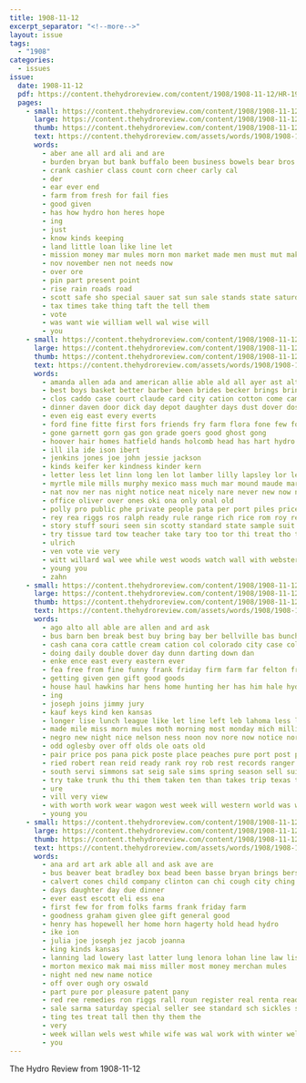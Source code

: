 ```yaml
---
title: 1908-11-12
excerpt_separator: "<!--more-->"
layout: issue
tags:
  - "1908"
categories:
  - issues
issue:
  date: 1908-11-12
  pdf: https://content.thehydroreview.com/content/1908/1908-11-12/HR-1908-11-12.pdf
  pages:
    - small: https://content.thehydroreview.com/content/1908/1908-11-12/small/HR-1908-11-12-01.jpg
      large: https://content.thehydroreview.com/content/1908/1908-11-12/large/HR-1908-11-12-01.jpg
      thumb: https://content.thehydroreview.com/content/1908/1908-11-12/thumbnails/HR-1908-11-12-01.jpg
      text: https://content.thehydroreview.com/assets/words/1908/1908-11-12/HR-1908-11-12-01.txt
      words:
        - aber ane all ard ali and are
        - burden bryan but bank buffalo been business bowels bear bros
        - crank cashier class count corn cheer carly cal
        - der
        - ear ever end
        - farm from fresh for fail fies
        - good given
        - has how hydro hon heres hope
        - ing
        - just
        - know kinds keeping
        - land little loan like line let
        - mission money mar mules morn mon market made men must mut mak
        - nov november nen not needs now
        - over ore
        - pin part present point
        - rise rain roads road
        - scott safe sho special sauer sat sun sale stands state saturday see
        - tax times take thing taft the tell them
        - vote
        - was want wie william well wal wise will
        - you
    - small: https://content.thehydroreview.com/content/1908/1908-11-12/small/HR-1908-11-12-02.jpg
      large: https://content.thehydroreview.com/content/1908/1908-11-12/large/HR-1908-11-12-02.jpg
      thumb: https://content.thehydroreview.com/content/1908/1908-11-12/thumbnails/HR-1908-11-12-02.jpg
      text: https://content.thehydroreview.com/assets/words/1908/1908-11-12/HR-1908-11-12-02.txt
      words:
        - amanda allen ada and american allie able ald all ayer ast alta andy are annie aina abe ale
        - best boys basket better barber been brides becker brings bring business bryan barn bert ben bart buy bro baird beaver
        - clos caddo case court claude card city cation cotton come came chester collins choice church cowboy cattle can corn comes clinton call
        - dinner daven door dick day depot daughter days dust dover dos death darko dixon dai
        - even eig east every everts
        - ford fine fitte first fors friends fry farm flora fone few for from fever folks fun
        - gone garnett gorn gas gon grade goers good ghost gong
        - hoover hair homes hatfield hands holcomb head has hart hydro home had hinton henke hardware half house henson high her hunting hur hundred herndon hard hor hadley
        - ill ila ide ison ibert
        - jenkins jones joe john jessie jackson
        - kinds keifer ker kindness kinder kern
        - letter less let linn long len lot lamber lilly lapsley lor lela lee light little line luther large lad lint last lincoln lys
        - myrtle mile mills murphy mexico mass much mar mound maude market monday mcvey mith mac mine made myers may marcrum miss milch
        - nat nov ner nas night notice neat nicely nare never new now noon
        - office oliver over ones oki ona only onal old
        - polly pro public phe private people pata per port piles price piano pee pay pleasant penny pil pai
        - rey rea riggs ros ralph ready rule range rich rice rom roy record rai ret robert rosa rope
        - story stuff souri seen sin scotty standard state sample suit sleep show surprise set stockton sick saturday seer sieg sady soll school summer sunday seed suter small spiker smith sene shown shave sister salmon sale stores schwartz see sweet sprague sells sell supper
        - try tissue tard tow teacher take tary too tor thi treat tho tui them town texas tew tous the than
        - ulrich
        - ven vote vie very
        - witt willard wal wee while west woods watch wall with webster wish willie will weeks weatherford was winter white wood went weather well western work week
        - young you
        - zahn
    - small: https://content.thehydroreview.com/content/1908/1908-11-12/small/HR-1908-11-12-03.jpg
      large: https://content.thehydroreview.com/content/1908/1908-11-12/large/HR-1908-11-12-03.jpg
      thumb: https://content.thehydroreview.com/content/1908/1908-11-12/thumbnails/HR-1908-11-12-03.jpg
      text: https://content.thehydroreview.com/assets/words/1908/1908-11-12/HR-1908-11-12-03.txt
      words:
        - ago alto all able are allen and ard ask
        - bus barn ben break best buy bring bay ber bellville bas bunch barr black boys business butter
        - cash cana cora cattle cream cation col colorado city case collins church card chane car company corn come can crawford cage cowboy comes christ
        - doing daily double dover day dunn darting down dan
        - enke ence east every eastern ever
        - fea free from fine funny frank friday firm farm far felton friends front first famous few for fife forty
        - getting given gen gift good goods
        - house haul hawkins har hens home hunting her has him hale hydro hard handle head homa had harne
        - ing
        - joseph joins jimmy jury
        - kauf keys kind ken kansas
        - longer lise lunch league like let line left leb lahoma less lawter
        - made mile miss morn mules moth morning most monday mich milliner missouri market maple mer miles mexico more many members magazine man mares morgan
        - negro new night nice nelson ness noon nov nore now notice north names
        - odd oglesby over off olds ole oats old
        - pair price pos pana pick poste place peaches pure port post part person peter pastor present pile per pea public
        - ried robert rean reid ready rank roy rob rest records ranger regular rowland reno
        - south servi simmons sat seig sale sims spring season sell suit she state steel studebaker six sal swan see sea stan saw star strain shepard sees salina shoe stand springs son sup sunday smith sion schreck saturday stock strong sample send sou scott
        - try take trunk thu thi them taken ten than takes trip texas top the trees tur tell
        - ure
        - vill very view
        - with worth work wear wagon west week will western world was winfield weather wee woods wheat winn want
        - young you
    - small: https://content.thehydroreview.com/content/1908/1908-11-12/small/HR-1908-11-12-04.jpg
      large: https://content.thehydroreview.com/content/1908/1908-11-12/large/HR-1908-11-12-04.jpg
      thumb: https://content.thehydroreview.com/content/1908/1908-11-12/thumbnails/HR-1908-11-12-04.jpg
      text: https://content.thehydroreview.com/assets/words/1908/1908-11-12/HR-1908-11-12-04.txt
      words:
        - ana ard art ark able all and ask ave are
        - bus beaver beat bradley box bead been basse bryan brings bers buy bowels belle best bee bees buyer
        - calvert cones child company clinton can chi cough city ching county cuba creed come
        - days daughter day due dinner
        - ever east escott eli ess ena
        - first few for from folks farms frank friday farm
        - goodness graham given glee gift general good
        - henry has hopewell her home horn hagerty hold head hydro
        - ike ion
        - julia joe joseph jez jacob joanna
        - king kinds kansas
        - lanning lad lowery last latter lung lenora lohan line law list label leisure lewin
        - morton mexico mak mai miss miller most money merchan mules
        - night ned new name notice
        - off over ough ory oswald
        - part pure por pleasure patent pany
        - red ree remedies ron riggs rall roun register real renta read rosa roman
        - sale sarma saturday special seller see standard sch sickles sister story search sleiman sick sell service smith school stoy sunday
        - ting tes treat tall then thy them the
        - very
        - week willan wels west while wife was wal work with winter well want weatherford
        - you
---
```


The Hydro Review from 1908-11-12

<!--more-->

